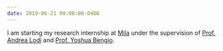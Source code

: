 ```yaml
---
date: 2019-06-21 00:00:00-0400
---
```


I am starting my research internship at <a href="https://mila.quebec/en/" target="_blank">Mila</a> under the supervision of <a href="https://cerc-datascience.polymtl.ca/person/dr-andrea-lodi/" target="_blank">Prof. Andrea Lodi</a> and <a href="https://yoshuabengio.org/profile/" target="_blank">Prof. Yoshua Bengio</a>.
